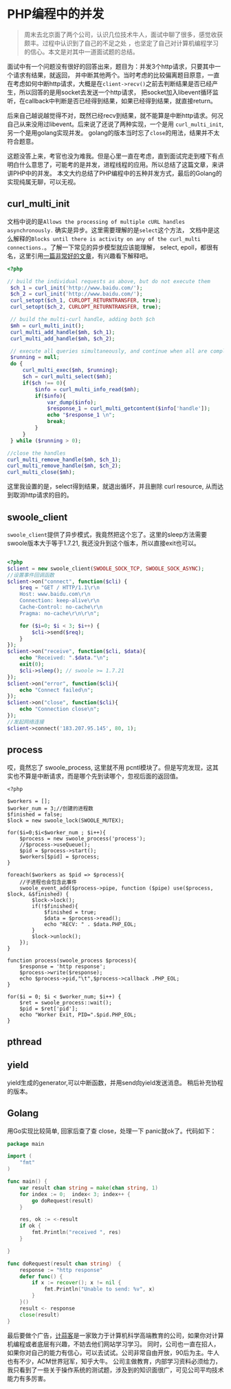 # PHP编程中的并发

> 周末去北京面了两个公司，认识几位技术牛人，面试中聊了很多，感觉收获颇丰。过程中认识到了自己的不足之处
，也坚定了自己对计算机编程学习的信心。本文是对其中一道面试题的总结。

面试中有一个问题没有很好的回答出来，题目为：并发3个http请求，只要其中一个请求有结果，就返回，
并中断其他两个。当时考虑的比较偏离题目原意，一直在考虑如何中断http请求，大概是在`client->recv()`之前去判断结果是否已经产生，所以回答的是用socket去发送一个http请求，
把socket加入libevent循环监听，在callback中判断是否已经得到结果，如果已经得到结果，就直接return。

后来自己越说越觉得不对，既然已经recv到结果，就不能算是中断http请求。何况自己从来没用过libevent。后来说了还说了两种实现，一个是用 `curl_multi_init`, 另一个是用golang实现并发。
golang的版本当时忘了`close`的用法，结果并不太符合题意。

这题没答上来，考官也没为难我。但是心里一直在考虑，直到面试完走到楼下有点明白什么意思了，可能考的是并发，进程线程的应用。所以总结了这篇文章，来讲讲PHP中的并发。
本文大约总结了PHP编程中的五种并发方式，最后的Golang的实现纯属无聊，可以无视。

## curl_multi_init
文档中说的是`Allows the processing of multiple cURL handles asynchronously.` 确实是异步。这里需要理解的是`select`这个方法，
文档中是这么解释的`Blocks until there is activity on any of the curl_multi connections.`。了解一下常见的异步模型就应该能理解，
select, epoll，都很有名，这里引用[一篇非常好的文章](http://segmentfault.com/a/1190000003063859)，有兴趣看下解释吧。

```php
<?php

// build the individual requests as above, but do not execute them
 $ch_1 = curl_init('http://www.baidu.com/');
 $ch_2 = curl_init('http://www.baidu.com/');
 curl_setopt($ch_1, CURLOPT_RETURNTRANSFER, true);
 curl_setopt($ch_2, CURLOPT_RETURNTRANSFER, true);

 // build the multi-curl handle, adding both $ch
 $mh = curl_multi_init();
 curl_multi_add_handle($mh, $ch_1);
 curl_multi_add_handle($mh, $ch_2);

 // execute all queries simultaneously, and continue when all are complete
 $running = null;
 do {
     curl_multi_exec($mh, $running);
     $ch = curl_multi_select($mh);
     if($ch !== 0){
         $info = curl_multi_info_read($mh);
         if($info){
             var_dump($info);
             $response_1 = curl_multi_getcontent($info['handle']);
             echo "$response_1 \n";
             break;
         }
     }
 } while ($running > 0);

//close the handles
curl_multi_remove_handle($mh, $ch_1);
curl_multi_remove_handle($mh, $ch_2);
curl_multi_close($mh);
```

这里我设置的是，select得到结果，就退出循环，并且删除 curl resource, 从而达到取消http请求的目的。

## swoole_client
`swoole_client`提供了异步模式，我竟然把这个忘了。这里的sleep方法需要swoole版本大于等于1.7.21, 我还没升到这个版本，所以直接exit也可以。

```php

<?php
$client = new swoole_client(SWOOLE_SOCK_TCP, SWOOLE_SOCK_ASYNC);
//设置事件回调函数
$client->on("connect", function($cli) {
    $req = "GET / HTTP/1.1\r\n
    Host: www.baidu.com\r\n
    Connection: keep-alive\r\n
    Cache-Control: no-cache\r\n
    Pragma: no-cache\r\n\r\n";

    for ($i=0; $i < 3; $i++) {
        $cli->send($req);
    }
});
$client->on("receive", function($cli, $data){
    echo "Received: ".$data."\n";
    exit(0);
    $cli->sleep(); // swoole >= 1.7.21
});
$client->on("error", function($cli){
    echo "Connect failed\n";
});
$client->on("close", function($cli){
    echo "Connection close\n";
});
//发起网络连接
$client->connect('183.207.95.145', 80, 1);
```

## process
哎，竟然忘了 swoole_process, 这里就不用 pcntl模块了。但是写完发现，这其实也不算是中断请求，而是哪个先到读哪个，忽视后面的返回值。

```
<?php

$workers = [];
$worker_num = 3;//创建的进程数
$finished = false;
$lock = new swoole_lock(SWOOLE_MUTEX);

for($i=0;$i<$worker_num ; $i++){
    $process = new swoole_process('process');
    //$process->useQueue();
    $pid = $process->start();
    $workers[$pid] = $process;
}

foreach($workers as $pid => $process){
    //子进程也会包含此事件
    swoole_event_add($process->pipe, function ($pipe) use($process, $lock, &$finished) {
        $lock->lock();
        if(!$finished){
            $finished = true;
            $data = $process->read();
            echo "RECV: " . $data.PHP_EOL;
        }
        $lock->unlock();
    });
}

function process(swoole_process $process){
    $response = 'http response';
    $process->write($response);
    echo $process->pid,"\t",$process->callback .PHP_EOL;
}

for($i = 0; $i < $worker_num; $i++) {
    $ret = swoole_process::wait();
    $pid = $ret['pid'];
    echo "Worker Exit, PID=".$pid.PHP_EOL;
}
```

## pthread



## yield
yield生成的generator,可以中断函数，并用send向yield发送消息。
稍后补充协程的版本。

## Golang
用Go实现比较简单, 回家后查了查 close，处理一下 panic就ok了。代码如下：

```go
package main

import (
    "fmt"
)

func main() {
    var result chan string = make(chan string, 1)
    for index := 0;  index< 3; index++ {
        go doRequest(result)
    }

    res, ok := <-result
    if ok {
        fmt.Println("received ", res)
    }

}

func doRequest(result chan string)  {
    response := "http response"
    defer func() {
        if x := recover(); x != nil {
            fmt.Println("Unable to send: %v", x)
        }
    }()
    result <- response
    close(result)
}
```

最后要做个广告，[计蒜客](http://www.jisuanke.com/)是一家致力于计算机科学高端教育的公司，如果你对计算机编程或者底层有兴趣，不妨去他们网站学习学习。
同时，公司也一直在招人，如果你对自己的能力有信心，可以去试试。公司非常自由开放，90后为主。牛人也有不少，ACM世界冠军，知乎大牛。
公司主做教育，内部学习资料必须给力，我只看到了一些关于操作系统的测试题，涉及到的知识面很广，可见公司平均技术能力有多厉害。
